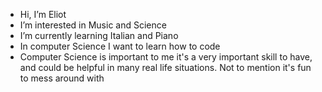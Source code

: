 - Hi, I’m Eliot
- I’m interested in Music and Science
- I’m currently learning Italian and Piano
- In computer Science I want to learn how to code
- Computer Science is important to me it's a very important skill to have, and could be helpful in many real life situations. Not to mention it's fun to mess around with

<!---
Farmeeli/Farmeeli is a ✨ special ✨ repository because its `README.md` (this file) appears on your GitHub profile.
You can click the Preview link to take a look at your changes.
--->
